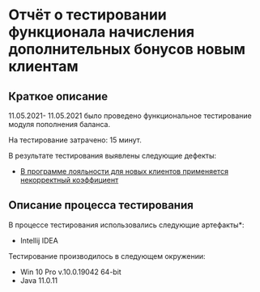 # Отчёт о тестировании функционала начисления дополнительных бонусов новым клиентам

## Краткое описание

11.05.2021- 11.05.2021 было проведено функциональное тестирование модуля пополнения баланса.

На тестирование затрачено: 15 минут.

В результате тестирования выявлены следующие дефекты:
* [В программе лояльности для новых клиентов применяется некорректный коэффициент](https://github.com/evgsemenov/4.2.2-Precision/issues/1)


## Описание процесса тестирования

В процессе тестирования использовались следующие артефакты*:
* Intellij IDEA


Тестирование производилось в следующем окружении:
* Win 10 Pro v.10.0.19042 64-bit
* Java 11.0.11
